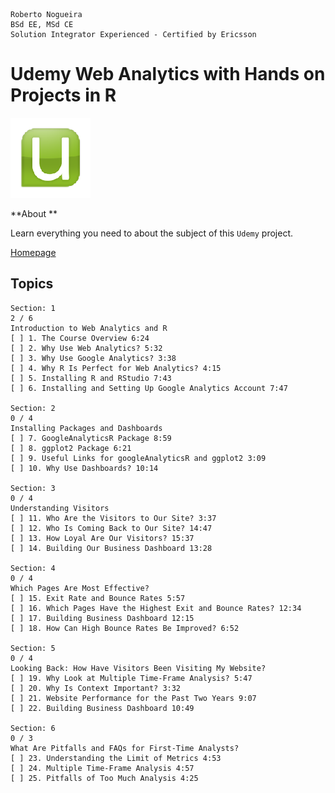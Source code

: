 ```
Roberto Nogueira  
BSd EE, MSd CE
Solution Integrator Experienced - Certified by Ericsson
```
# Udemy Web Analytics with Hands on Projects in R

![udemy image](images/udemy.png)

**About **

Learn everything you need to about the subject of this `Udemy` project.

[Homepage](https://www.udemy.com/web-analytics-with-hands-on-projects-in-r/learn/v4/content)

## Topics
```
Section: 1
2 / 6
Introduction to Web Analytics and R
[ ] 1. The Course Overview 6:24
[ ] 2. Why Use Web Analytics? 5:32
[ ] 3. Why Use Google Analytics? 3:38
[ ] 4. Why R Is Perfect for Web Analytics? 4:15
[ ] 5. Installing R and RStudio 7:43
[ ] 6. Installing and Setting Up Google Analytics Account 7:47

Section: 2
0 / 4
Installing Packages and Dashboards
[ ] 7. GoogleAnalyticsR Package 8:59
[ ] 8. ggplot2 Package 6:21
[ ] 9. Useful Links for googleAnalyticsR and ggplot2 3:09
[ ] 10. Why Use Dashboards? 10:14

Section: 3
0 / 4
Understanding Visitors
[ ] 11. Who Are the Visitors to Our Site? 3:37
[ ] 12. Who Is Coming Back to Our Site? 14:47
[ ] 13. How Loyal Are Our Visitors? 15:37
[ ] 14. Building Our Business Dashboard 13:28

Section: 4
0 / 4
Which Pages Are Most Effective?
[ ] 15. Exit Rate and Bounce Rates 5:57
[ ] 16. Which Pages Have the Highest Exit and Bounce Rates? 12:34
[ ] 17. Building Business Dashboard 12:15
[ ] 18. How Can High Bounce Rates Be Improved? 6:52

Section: 5
0 / 4
Looking Back: How Have Visitors Been Visiting My Website?
[ ] 19. Why Look at Multiple Time-Frame Analysis? 5:47
[ ] 20. Why Is Context Important? 3:32
[ ] 21. Website Performance for the Past Two Years 9:07
[ ] 22. Building Business Dashboard 10:49

Section: 6
0 / 3
What Are Pitfalls and FAQs for First-Time Analysts?
[ ] 23. Understanding the Limit of Metrics 4:53
[ ] 24. Multiple Time-Frame Analysis 4:57
[ ] 25. Pitfalls of Too Much Analysis 4:25
```
